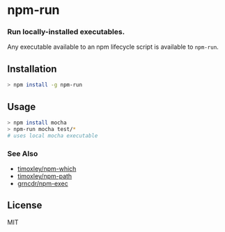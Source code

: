 # npm-run

### Run locally-installed executables.

Any executable available to an npm lifecycle script is available to `npm-run`.

## Installation

```bash
> npm install -g npm-run
```

## Usage

```bash
> npm install mocha
> npm-run mocha test/*
# uses local mocha executable
```

### See Also

* [timoxley/npm-which](https://github.com/timoxley/npm-which)
* [timoxley/npm-path](https://github.com/timoxley/npm-path)
* [grncdr/npm-exec](https://github.com/grncdr/npm-exec)

## License

MIT
